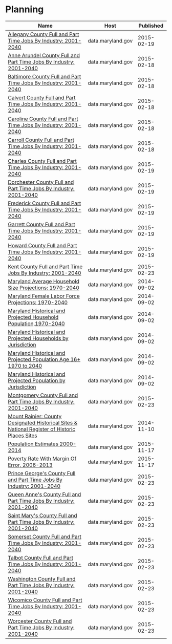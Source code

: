 # Planning

Name | Host | Published
---- | ---- | ---------
[Allegany County Full and Part Time Jobs By Industry: 2001-2040](../datasets/9are-gxfd.md) | data.maryland.gov | 2015-02-19
[Anne Arundel County Full and Part Time Jobs By Industry: 2001-2040](../datasets/iyam-4vtd.md) | data.maryland.gov | 2015-02-18
[Baltimore County Full and Part Time Jobs By Industry: 2001-2040](../datasets/5w8e-5mc3.md) | data.maryland.gov | 2015-02-18
[Calvert County Full and Part Time Jobs By Industry: 2001-2040](../datasets/qtts-5qbh.md) | data.maryland.gov | 2015-02-18
[Caroline County Full and Part Time Jobs By Industry: 2001-2040](../datasets/fy8b-xsh8.md) | data.maryland.gov | 2015-02-18
[Carroll County Full and Part Time Jobs By Industry: 2001-2040](../datasets/54td-pgkh.md) | data.maryland.gov | 2015-02-18
[Charles County Full and Part Time Jobs By Industry: 2001-2040](../datasets/bkkj-fb5g.md) | data.maryland.gov | 2015-02-19
[Dorchester County Full and Part Time Jobs By Industry: 2001-2040](../datasets/p9qi-gbsv.md) | data.maryland.gov | 2015-02-19
[Frederick County Full and Part Time Jobs By Industry: 2001-2040](../datasets/nif2-ppth.md) | data.maryland.gov | 2015-02-19
[Garrett County Full and Part Time Jobs By Industry: 2001-2040](../datasets/9e28-fyrh.md) | data.maryland.gov | 2015-02-19
[Howard County Full and Part Time Jobs By Industry: 2001-2040](../datasets/2tp4-bseg.md) | data.maryland.gov | 2015-02-19
[Kent County Full and Part Time Jobs By Industry: 2001-2040](../datasets/hkze-bsv4.md) | data.maryland.gov | 2015-02-23
[Maryland Average Household Size Projections: 1970-2040](../datasets/amgh-v39p.md) | data.maryland.gov | 2014-09-02
[Maryland Female Labor Force Projections: 1970-2040](../datasets/athe-5ucu.md) | data.maryland.gov | 2014-09-02
[Maryland Historical and Projected Household Population,1970-2040](../datasets/fbii-ubkr.md) | data.maryland.gov | 2014-09-02
[Maryland Historical and Projected Households by Jurisdiction](../datasets/7wje-bxqb.md) | data.maryland.gov | 2014-09-02
[Maryland Historical and Projected Population Age 16+ 1970 to 2040](../datasets/7v47-92fa.md) | data.maryland.gov | 2014-09-02
[Maryland Historical and Projected Population by Jurisdiction](../datasets/nnwx-dpqi.md) | data.maryland.gov | 2014-09-02
[Montgomery County Full and Part Time Jobs By Industry: 2001-2040](../datasets/qgsn-md8q.md) | data.maryland.gov | 2015-02-23
[Mount Rainier: County Designated Historical Sites & National Register of Historic Places Sites](../datasets/nifh-ijgb.md) | data.maryland.gov | 2014-11-10
[Population Estimates 2000-2014](../datasets/7dvm-92bt.md) | data.maryland.gov | 2015-11-17
[Poverty Rate With Margin Of Error, 2006-2013](../datasets/qnk2-m5pz.md) | data.maryland.gov | 2015-11-17
[Prince George's County Full and Part Time Jobs By Industry: 2001-2040](../datasets/r3cz-swpf.md) | data.maryland.gov | 2015-02-23
[Queen Anne's County Full and Part Time Jobs By Industry: 2001-2040](../datasets/4a3w-puw6.md) | data.maryland.gov | 2015-02-23
[Saint Mary's County Full and Part Time Jobs By Industry: 2001-2040](../datasets/drb4-45p7.md) | data.maryland.gov | 2015-02-23
[Somerset County Full and Part Time Jobs By Industry: 2001-2040](../datasets/g83w-3vdv.md) | data.maryland.gov | 2015-02-23
[Talbot County Full and Part Time Jobs By Industry: 2001-2040](../datasets/7yjy-py9u.md) | data.maryland.gov | 2015-02-23
[Washington County Full and Part Time Jobs By Industry: 2001-2040](../datasets/mjws-22in.md) | data.maryland.gov | 2015-02-23
[Wicomico County Full and Part Time Jobs By Industry: 2001-2040](../datasets/fdnw-tmji.md) | data.maryland.gov | 2015-02-23
[Worcester County Full and Part Time Jobs By Industry: 2001-2040](../datasets/bgpx-bm65.md) | data.maryland.gov | 2015-02-23


